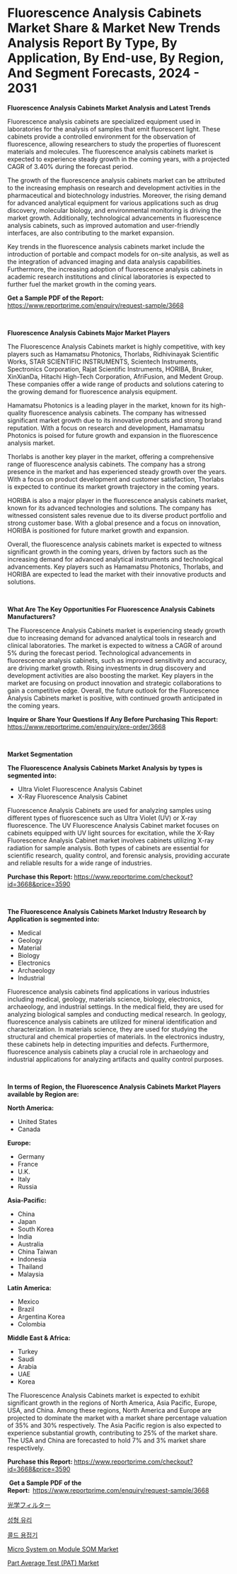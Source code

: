 <p><h1>Fluorescence Analysis Cabinets Market Share & Market New Trends Analysis Report By Type, By Application, By End-use, By Region, And Segment Forecasts, 2024 - 2031</h1></p><p><strong>Fluorescence Analysis Cabinets Market Analysis and Latest Trends</strong></p>
<p><p>Fluorescence analysis cabinets are specialized equipment used in laboratories for the analysis of samples that emit fluorescent light. These cabinets provide a controlled environment for the observation of fluorescence, allowing researchers to study the properties of fluorescent materials and molecules. The fluorescence analysis cabinets market is expected to experience steady growth in the coming years, with a projected CAGR of 3.40% during the forecast period.</p><p>The growth of the fluorescence analysis cabinets market can be attributed to the increasing emphasis on research and development activities in the pharmaceutical and biotechnology industries. Moreover, the rising demand for advanced analytical equipment for various applications such as drug discovery, molecular biology, and environmental monitoring is driving the market growth. Additionally, technological advancements in fluorescence analysis cabinets, such as improved automation and user-friendly interfaces, are also contributing to the market expansion.</p><p>Key trends in the fluorescence analysis cabinets market include the introduction of portable and compact models for on-site analysis, as well as the integration of advanced imaging and data analysis capabilities. Furthermore, the increasing adoption of fluorescence analysis cabinets in academic research institutions and clinical laboratories is expected to further fuel the market growth in the coming years.</p></p>
<p><strong>Get a Sample PDF of the Report:&nbsp;</strong> <a href="https://www.reportprime.com/enquiry/request-sample/3668">https://www.reportprime.com/enquiry/request-sample/3668</a></p>
<p>&nbsp;</p>
<p><strong>Fluorescence Analysis Cabinets Major Market Players</strong></p>
<p><p>The Fluorescence Analysis Cabinets market is highly competitive, with key players such as Hamamatsu Photonics, Thorlabs, Ridhivinayak Scientific Works, STAR SCIENTIFIC INSTRUMENTS, Scientech Instruments, Spectronics Corporation, Rajat Scientific Instruments, HORIBA, Bruker, XinXianDa, Hitachi High-Tech Corporation, AfriFusion, and Medent Group. These companies offer a wide range of products and solutions catering to the growing demand for fluorescence analysis equipment.</p><p>Hamamatsu Photonics is a leading player in the market, known for its high-quality fluorescence analysis cabinets. The company has witnessed significant market growth due to its innovative products and strong brand reputation. With a focus on research and development, Hamamatsu Photonics is poised for future growth and expansion in the fluorescence analysis market.</p><p>Thorlabs is another key player in the market, offering a comprehensive range of fluorescence analysis cabinets. The company has a strong presence in the market and has experienced steady growth over the years. With a focus on product development and customer satisfaction, Thorlabs is expected to continue its market growth trajectory in the coming years.</p><p>HORIBA is also a major player in the fluorescence analysis cabinets market, known for its advanced technologies and solutions. The company has witnessed consistent sales revenue due to its diverse product portfolio and strong customer base. With a global presence and a focus on innovation, HORIBA is positioned for future market growth and expansion.</p><p>Overall, the fluorescence analysis cabinets market is expected to witness significant growth in the coming years, driven by factors such as the increasing demand for advanced analytical instruments and technological advancements. Key players such as Hamamatsu Photonics, Thorlabs, and HORIBA are expected to lead the market with their innovative products and solutions.</p></p>
<p>&nbsp;</p>
<p><strong>What Are The Key Opportunities For Fluorescence Analysis Cabinets Manufacturers?</strong></p>
<p><p>The Fluorescence Analysis Cabinets market is experiencing steady growth due to increasing demand for advanced analytical tools in research and clinical laboratories. The market is expected to witness a CAGR of around 5% during the forecast period. Technological advancements in fluorescence analysis cabinets, such as improved sensitivity and accuracy, are driving market growth. Rising investments in drug discovery and development activities are also boosting the market. Key players in the market are focusing on product innovation and strategic collaborations to gain a competitive edge. Overall, the future outlook for the Fluorescence Analysis Cabinets market is positive, with continued growth anticipated in the coming years.</p></p>
<p><strong>Inquire or Share Your Questions If Any Before Purchasing This Report:</strong> <a href="https://www.reportprime.com/enquiry/pre-order/3668">https://www.reportprime.com/enquiry/pre-order/3668</a></p>
<p>&nbsp;</p>
<p><strong>Market Segmentation</strong></p>
<p><strong>The Fluorescence Analysis Cabinets Market Analysis by types is segmented into:</strong></p>
<p><ul><li>Ultra Violet Fluorescence Analysis Cabinet</li><li>X-Ray Fluorescence Analysis Cabinet</li></ul></p>
<p><p>Fluorescence Analysis Cabinets are used for analyzing samples using different types of fluorescence such as Ultra Violet (UV) or X-ray fluorescence. The UV Fluorescence Analysis Cabinet market focuses on cabinets equipped with UV light sources for excitation, while the X-Ray Fluorescence Analysis Cabinet market involves cabinets utilizing X-ray radiation for sample analysis. Both types of cabinets are essential for scientific research, quality control, and forensic analysis, providing accurate and reliable results for a wide range of industries.</p></p>
<p><strong>Purchase this Report:&nbsp;</strong><a href="https://www.reportprime.com/checkout?id=3668&price=3590">https://www.reportprime.com/checkout?id=3668&price=3590</a></p>
<p>&nbsp;</p>
<p><strong>The Fluorescence Analysis Cabinets Market Industry Research by Application is segmented into:</strong></p>
<p><ul><li>Medical</li><li>Geology</li><li>Material</li><li>Biology</li><li>Electronics</li><li>Archaeology</li><li>Industrial</li></ul></p>
<p><p>Fluorescence analysis cabinets find applications in various industries including medical, geology, materials science, biology, electronics, archaeology, and industrial settings. In the medical field, they are used for analyzing biological samples and conducting medical research. In geology, fluorescence analysis cabinets are utilized for mineral identification and characterization. In materials science, they are used for studying the structural and chemical properties of materials. In the electronics industry, these cabinets help in detecting impurities and defects. Furthermore, fluorescence analysis cabinets play a crucial role in archaeology and industrial applications for analyzing artifacts and quality control purposes.</p></p>
<p>&nbsp;</p>
<p><strong>In terms of Region, the Fluorescence Analysis Cabinets Market Players available by Region are:</strong></p>
<p>
    <p> <strong> North America: </strong>
        <ul>
            <li>United States</li>
            <li>Canada</li>
        </ul>
        </p> 
    <p> <strong> Europe: </strong>
        <ul>
            <li>Germany</li>
            <li>France</li>
            <li>U.K.</li>
            <li>Italy</li>
            <li>Russia</li>
        </ul>
        </p> 
    <p> <strong> Asia-Pacific: </strong>
        <ul>
            <li>China</li>
            <li>Japan</li>
            <li>South Korea</li>
            <li>India</li>
            <li>Australia</li>
            <li>China Taiwan</li>
            <li>Indonesia</li>
            <li>Thailand</li>
            <li>Malaysia</li>
        </ul>
        </p> 
    <p> <strong> Latin America: </strong>
        <ul>
            <li>Mexico</li>
            <li>Brazil</li>
            <li>Argentina Korea</li>
            <li>Colombia</li>
        </ul>
        </p> 
    <p> <strong> Middle East & Africa: </strong>
        <ul>
            <li>Turkey</li>
            <li>Saudi</li>
            <li>Arabia</li>
            <li>UAE</li>
            <li>Korea</li>
        </ul>
    </p>
    </p>
<p><p>The Fluorescence Analysis Cabinets market is expected to exhibit significant growth in the regions of North America, Asia Pacific, Europe, USA, and China. Among these regions, North America and Europe are projected to dominate the market with a market share percentage valuation of 35% and 30% respectively. The Asia Pacific region is also expected to experience substantial growth, contributing to 25% of the market share. The USA and China are forecasted to hold 7% and 3% market share respectively.</p></p>
<p><strong>Purchase this Report: </strong><a href="https://www.reportprime.com/checkout?id=3668&price=3590">https://www.reportprime.com/checkout?id=3668&price=3590</a></p>
<p>&nbsp;<strong>Get a Sample PDF of the Report:&nbsp;&nbsp;</strong><a href="https://www.reportprime.com/enquiry/request-sample/3668">https://www.reportprime.com/enquiry/request-sample/3668</a></p>
<p><strong></strong></p>
<p><p><a href="https://github.com/vlcostes/Market-Research-Report-List-1/blob/main/642693414580.md">光学フィルター</a></p><p><a href="https://medium.com/@kennayundt/%EB%AA%B0%EB%94%A9-%EC%9C%A0%EB%A6%AC-%EC%8B%9C%EC%9E%A5-%EC%A0%90%EC%9C%A0%EC%9C%A8-%EB%B3%80%ED%99%94-%EB%B0%8F-%EC%8B%9C%EC%9E%A5-%EC%84%B1%EC%9E%A5-%ED%8A%B8%EB%A0%8C%EB%93%9C-2024%EB%85%84-2031%EB%85%84-f2f4190b7d27">성형 유리</a></p><p><a href="https://medium.com/@codinchelcea2022/%EB%83%89%EB%8F%99-%EC%9A%A9%EC%A0%91%EA%B8%B0-%EC%8B%9C%EC%9E%A5-%EA%B2%BD%EC%9F%81-%EB%B6%84%EC%84%9D-%EC%8B%9C%EC%9E%A5-%EB%8F%99%ED%96%A5-%EB%B0%8F-2031%EB%85%84%EA%B9%8C%EC%A7%80%EC%9D%98-%EC%A0%84%EB%A7%9D-2c219a2b7e0f">콜드 용접기</a></p><p><a href="https://github.com/Angelnienowdseej3e45z3p8c/Market-Research-Report-List-1/blob/main/micro-system-on-module-som-market.md">Micro System on Module SOM Market</a></p><p><a href="https://issuu.com/reportprime-2/docs/part-average-test-pat-market-size-2030.pptx">Part Average Test (PAT) Market</a></p></p>